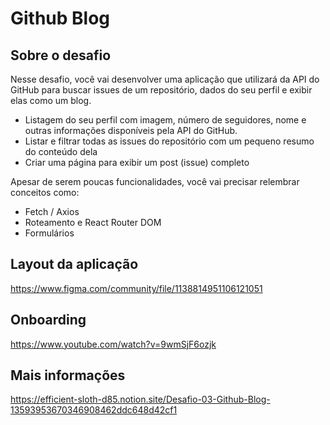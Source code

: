 # Github Blog

## Sobre o desafio
Nesse desafio, você vai desenvolver uma aplicação que utilizará da API do GitHub para buscar issues de um repositório, dados do seu perfil e exibir elas como um blog.

- Listagem do seu perfil com imagem, número de seguidores, nome e outras informações disponíveis pela API do GitHub.
- Listar e filtrar todas as issues do repositório com um pequeno resumo do conteúdo dela
- Criar uma página para exibir um post (issue) completo

Apesar de serem poucas funcionalidades, você vai precisar relembrar conceitos como:

- Fetch / Axios
- Roteamento e React Router DOM
- Formulários

## Layout da aplicação
https://www.figma.com/community/file/1138814951106121051

## Onboarding
https://www.youtube.com/watch?v=9wmSjF6ozjk

## Mais informações
https://efficient-sloth-d85.notion.site/Desafio-03-Github-Blog-13593953670346908462ddc648d42cf1
